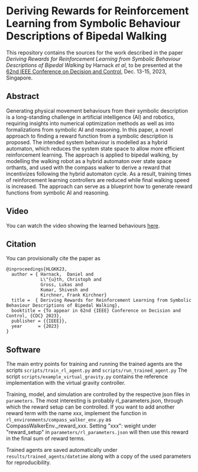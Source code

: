 # Deriving Rewards for Reinforcement Learning from Symbolic Behaviour Descriptions of Bipedal Walking

This repository contains the sources for the work described in the paper _Deriving Rewards for Reinforcement Learning from Symbolic Behaviour Descriptions of Bipedal Walking_ by Harnack _et al_, to be presented at the  [62nd IEEE Conference on Decision and Control](https://www.cdc2023.ieeecss.org), Dec. 13-15, 2023, Singapore.

## Abstract

Generating physical movement behaviours from their symbolic description is a long-standing challenge in artificial intelligence (AI) and robotics, requiring insights into numerical optimization methods as well as into formalizations from symbolic AI and reasoning. In this paper, a novel approach to finding a reward function from a symbolic description is proposed. The intended system behaviour is modelled as a hybrid automaton, which reduces the system state space to allow more efficient reinforcement learning. The approach is applied to bipedal walking, by modelling the walking robot as a hybrid automaton over state space orthants, and used with the compass walker to derive a reward that incentivizes following the hybrid automaton cycle. As a result, training times of reinforcement learning controllers are reduced while final walking speed is increased. The approach can serve as a blueprint how to generate reward functions from symbolic AI and reasoning. 

## Video

You can watch the video showing the learned behaviours [here](https://youtu.be/CkvLvz_tLtc).

## Citation

You can provisionally cite the paper as 
```
@inproceedings{HLGKK23,
  author = { Harnack,  Daniel and
             L\"{u}th, Christoph and
             Gross, Lukas and
             Kumar, Shivesh and 
             Kirchner, Frank Kirchner}
  title =  { Deriving Rewards for Reinforcement Learning from Symbolic Behaviour Descriptions of Bipedal Walking},
  booktitle = {To appear in 62nd {IEEE} Conference on Decision and Control, {CDC} 2023},
  publisher = {{IEEE}},
  year      = {2023}
}
```

## Software 

The main entry points for training and running the trained agents are the
scripts `scripts/train_rl_agent.py` and `scripts/run_trained_agent.py`
The script `scripts/example_virtual_gravity.py` contains the
reference implementation with the virtual gravity controller.

Training, model, and simulation are controlled by the
respective json files in `parameters`. The most interesting 
is probably rl_parameters.json, through which the reward setup
can be controlled. If you want to add another reward term 
with the name xxx, implement the function in 
`rl_environments/compass_walker_env.py` as CompassWalkerEnv._reward_xxx.
Setting "xxx": weight under "reward_setup" in `parameters/rl_parameters.json` 
will then use this reward in the final sum of reward terms. 

Trained agents are saved automatically under `results/trained_agents/datetime` 
along with a copy of the used parameters for reproducibility.
